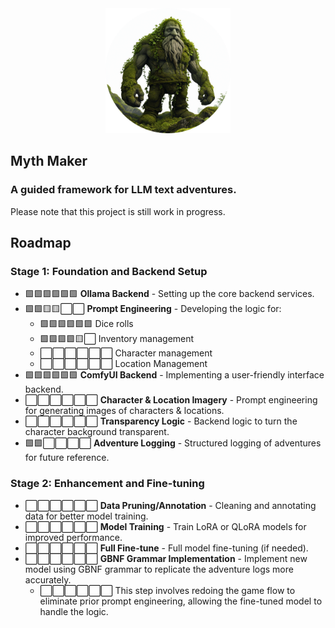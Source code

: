 <div align="center">
<img alt="The Myth Maker" src="https://github.com/HenryHolloway/MythMaker/blob/main/assets/TheMythMaker.png" width="200">
</div>

## Myth Maker
### A guided framework for LLM text adventures.

Please note that this project is still work in progress.

## Roadmap

### Stage 1: Foundation and Backend Setup
- 🟩🟩🟩🟩🟩🟩 **Ollama Backend** - Setting up the core backend services.
- 🟩🟩🟨🟨⬜⬜ **Prompt Engineering** - Developing the logic for:
  - 🟩🟩🟩🟩🟩🟩 Dice rolls 
  - 🟩🟩🟩🟩🟨⬜ Inventory management
  - ⬜⬜⬜⬜⬜⬜ Character management
  - ⬜⬜⬜⬜⬜⬜ Location Management
- 🟩🟩🟩🟩🟩🟩 **ComfyUI Backend** - Implementing a user-friendly interface backend.
- ⬜⬜⬜⬜⬜⬜ **Character & Location Imagery** - Prompt engineering for generating images of characters & locations. 
- ⬜⬜⬜⬜⬜⬜ **Transparency Logic** - Backend logic to turn the character background transparent.
- 🟩🟩⬜⬜⬜⬜ **Adventure Logging** - Structured logging of adventures for future reference.

### Stage 2: Enhancement and Fine-tuning
- ⬜⬜⬜⬜⬜⬜ **Data Pruning/Annotation** - Cleaning and annotating data for better model training.
- ⬜⬜⬜⬜⬜⬜ **Model Training** - Train LoRA or QLoRA models for improved performance.
- ⬜⬜⬜⬜⬜⬜ **Full Fine-tune** - Full model fine-tuning (if needed).
- ⬜⬜⬜⬜⬜⬜ **GBNF Grammar Implementation** - Implement new model using GBNF grammar to replicate the adventure logs more accurately.
  - ⬜⬜⬜⬜⬜⬜ This step involves redoing the game flow to eliminate prior prompt engineering, allowing the fine-tuned model to handle the logic.